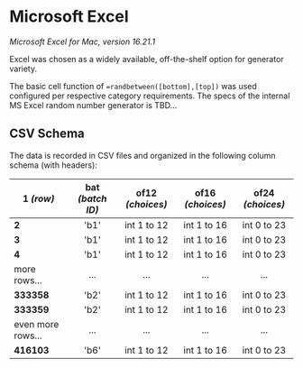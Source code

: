# Microsoft Excel

_Microsoft Excel for Mac, version 16.21.1_

Excel was chosen as a widely available, off-the-shelf option for generator variety.

The basic cell function of `=randbetween([bottom],[top])` was used configured per respective category requirements. The specs of the internal MS Excel random number generator is TBD... 

## CSV Schema

The data is recorded in CSV files and organized in the following column schema (with headers):

| **1** _(row)_     | bat _(batch ID)_ | of12 _(choices)_ | of16 _(choices)_ | of24 _(choices)_ |
| ----------------- | :--------------: | :--------------: | :--------------: | :--------------: |
| **2**             |       'b1'       |    int 1 to 12   |    int 1 to 16   |    int 0 to 23   |
| **3**             |       'b1'       |    int 1 to 12   |    int 1 to 16   |    int 0 to 23   |
| **4**             |       'b1'       |    int 1 to 12   |    int 1 to 16   |    int 0 to 23   |
| more rows...      |        ...       |        ...       |        ...       |        ...       |
| **333358**        |       'b2'       |    int 1 to 12   |    int 1 to 16   |    int 0 to 23   |
| **333359**        |       'b2'       |    int 1 to 12   |    int 1 to 16   |    int 0 to 23   |
| even more rows... |        ...       |        ...       |        ...       |        ...       |
| **416103**        |       'b6'       |    int 1 to 12   |    int 1 to 16   |    int 0 to 23   |
